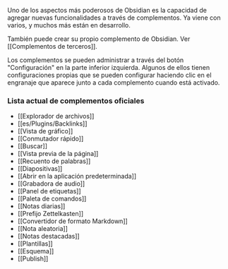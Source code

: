 Uno de los aspectos más poderosos de Obsidian es la capacidad de agregar nuevas funcionalidades a través de complementos. Ya viene con varios, y muchos más están en desarrollo.

También puede crear su propio complemento de Obsidian. Ver [[Complementos de terceros]].

Los complementos se pueden administrar a través del botón "Configuración" en la parte inferior izquierda. Algunos de ellos tienen configuraciones propias que se pueden configurar haciendo clic en el engranaje que aparece junto a cada complemento cuando está activado.

### Lista actual de complementos oficiales

- [[Explorador de archivos]]
- [[es/Plugins/Backlinks]]
- [[Vista de gráfico]]
- [[Conmutador rápido]]
- [[Buscar]]
- [[Vista previa de la página]]
- [[Recuento de palabras]]
- [[Diapositivas]]
- [[Abrir en la aplicación predeterminada]]
- [[Grabadora de audio]]
- [[Panel de etiquetas]]
- [[Paleta de comandos]]
- [[Notas diarias]]
- [[Prefijo Zettelkasten]]
- [[Convertidor de formato Markdown]]
- [[Nota aleatoria]]
- [[Notas destacadas]]
- [[Plantillas]]
- [[Esquema]]
- [[Publish]]